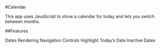#Calendar

This app uses JavaScript to show a calendar for today and lets you switch between months.

##Features 

 Dates Rendering
 Navigation Controls
 Highlight Today’s Date
 Inactive Dates

